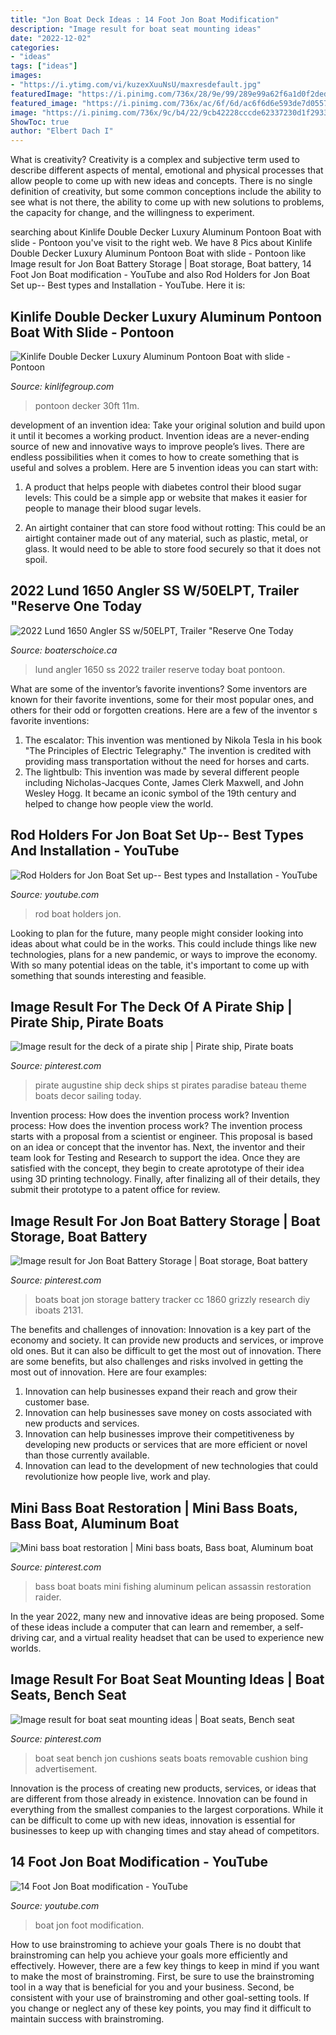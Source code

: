 ```yaml
---
title: "Jon Boat Deck Ideas : 14 Foot Jon Boat Modification"
description: "Image result for boat seat mounting ideas"
date: "2022-12-02"
categories:
- "ideas"
tags: ["ideas"]
images:
- "https://i.ytimg.com/vi/kuzexXuuNsU/maxresdefault.jpg"
featuredImage: "https://i.pinimg.com/736x/28/9e/99/289e99a62f6a1d0f2dedb92aa96388cc--boat-seats-boats.jpg"
featured_image: "https://i.pinimg.com/736x/ac/6f/6d/ac6f6d6e593de7d05572f6bc4f0abf55.jpg"
image: "https://i.pinimg.com/736x/9c/b4/22/9cb42228cccde62337230d1f293319eb.jpg"
ShowToc: true
author: "Elbert Dach I"
---
```



What is creativity?
Creativity is a complex and subjective term used to describe different aspects of mental, emotional and physical processes that allow people to come up with new ideas and concepts. There is no single definition of creativity, but some common conceptions include the ability to see what is not there, the ability to come up with new solutions to problems, the capacity for change, and the willingness to experiment.

	

		
searching about Kinlife Double Decker Luxury Aluminum Pontoon Boat with slide - Pontoon you've visit to the right web. We have 8 Pics about Kinlife Double Decker Luxury Aluminum Pontoon Boat with slide - Pontoon like Image result for Jon Boat Battery Storage | Boat storage, Boat battery, 14 Foot Jon Boat modification - YouTube and also Rod Holders for Jon Boat Set up-- Best types and Installation - YouTube. Here it is:
		
    
## Kinlife Double Decker Luxury Aluminum Pontoon Boat With Slide - Pontoon

<img loading=lazy src="https://kinlifegroup.com/uploads/image/20201119/1605773138.jpg" onerror="this.onerror=null;this.src='https://tse4.mm.bing.net/th?id=OIP.2Qc4wsh5eJcnlDJJ52HlLgHaEK&amp;pid=15.1';" alt="Kinlife Double Decker Luxury Aluminum Pontoon Boat with slide - Pontoon">

_Source: kinlifegroup.com_

>pontoon decker 30ft 11m. 

	

development of an invention idea: Take your original solution and build upon it until it becomes a working product.
Invention ideas are a never-ending source of new and innovative ways to improve people’s lives. There are endless possibilities when it comes to how to create something that is useful and solves a problem. Here are 5 invention ideas you can start with:
1) A product that helps people with diabetes control their blood sugar levels: This could be a simple app or website that makes it easier for people to manage their blood sugar levels.

2) An airtight container that can store food without rotting: This could be an airtight container made out of any material, such as plastic, metal, or glass. It would need to be able to store food securely so that it does not spoil.

    
## 2022 Lund 1650 Angler SS W/50ELPT, Trailer &quot;Reserve One Today

<img loading=lazy src="https://boaterschoice.ca/wp-content/uploads/2020/08/IMG_8175.jpg" onerror="this.onerror=null;this.src='https://tse3.mm.bing.net/th?id=OIP.Nmi72UWYX416yzjUqz8BZQHaFj&amp;pid=15.1';" alt="2022 Lund 1650 Angler SS w/50ELPT, Trailer &quot;Reserve One Today">

_Source: boaterschoice.ca_

>lund angler 1650 ss 2022 trailer reserve today boat pontoon. 

	

What are some of the inventor’s favorite inventions?
Some inventors are known for their favorite inventions, some for their most popular ones, and others for their odd or forgotten creations. Here are a few of the inventor s favorite inventions:
1. The escalator: This invention was mentioned by Nikola Tesla in his book "The Principles of Electric Telegraphy." The invention is credited with providing mass transportation without the need for horses and carts.
2. The lightbulb: This invention was made by several different people including Nicholas-Jacques Conte, James Clerk Maxwell, and John Wesley Hogg. It became an iconic symbol of the 19th century and helped to change how people view the world.

    
## Rod Holders For Jon Boat Set Up-- Best Types And Installation - YouTube

<img loading=lazy src="https://i.ytimg.com/vi/EXSQPpW3Rq0/maxresdefault.jpg" onerror="this.onerror=null;this.src='https://tse2.mm.bing.net/th?id=OIP.gsJQBgq--ZXX9q78fMiIzAHaEK&amp;pid=15.1';" alt="Rod Holders for Jon Boat Set up-- Best types and Installation - YouTube">

_Source: youtube.com_

>rod boat holders jon. 

	

Looking to plan for the future, many people might consider looking into ideas about what could be in the works. This could include things like new technologies, plans for a new pandemic, or ways to improve the economy. With so many potential ideas on the table, it's important to come up with something that sounds interesting and feasible.

    
## Image Result For The Deck Of A Pirate Ship | Pirate Ship, Pirate Boats

<img loading=lazy src="https://i.pinimg.com/736x/9c/b4/22/9cb42228cccde62337230d1f293319eb.jpg" onerror="this.onerror=null;this.src='https://tse3.mm.bing.net/th?id=OIP.zZGqqGuMxoQJY9MctxBDLgHaE9&amp;pid=15.1';" alt="Image result for the deck of a pirate ship | Pirate ship, Pirate boats">

_Source: pinterest.com_

>pirate augustine ship deck ships st pirates paradise bateau theme boats decor sailing today. 

	

Invention process: How does the invention process work?
Invention process: How does the invention process work?
The invention process starts with a proposal from a scientist or engineer. This proposal is based on an idea or concept that the inventor has. Next, the inventor and their team look for Testing and Research to support the idea. Once they are satisfied with the concept, they begin to create aprototype of their idea using 3D printing technology. Finally, after finalizing all of their details, they submit their prototype to a patent office for review.

    
## Image Result For Jon Boat Battery Storage | Boat Storage, Boat Battery

<img loading=lazy src="https://i.pinimg.com/736x/ac/6f/6d/ac6f6d6e593de7d05572f6bc4f0abf55.jpg" onerror="this.onerror=null;this.src='https://tse3.mm.bing.net/th?id=OIP.2ps4nfzeyn3x0wqpmA9y-gHaE8&amp;pid=15.1';" alt="Image result for Jon Boat Battery Storage | Boat storage, Boat battery">

_Source: pinterest.com_

>boats boat jon storage battery tracker cc 1860 grizzly research diy iboats 2131. 

	

The benefits and challenges of innovation:
Innovation is a key part of the economy and society. It can provide new products and services, or improve old ones. But it can also be difficult to get the most out of innovation. There are some benefits, but also challenges and risks involved in getting the most out of innovation. Here are four examples:
1. Innovation can help businesses expand their reach and grow their customer base.
2. Innovation can help businesses save money on costs associated with new products and services.
3. Innovation can help businesses improve their competitiveness by developing new products or services that are more efficient or novel than those currently available.
4. Innovation can lead to the development of new technologies that could revolutionize how people live, work and play.

    
## Mini Bass Boat Restoration | Mini Bass Boats, Bass Boat, Aluminum Boat

<img loading=lazy src="https://i.pinimg.com/736x/44/11/70/4411707c295bef81be910a5d9f397be4.jpg" onerror="this.onerror=null;this.src='https://tse1.mm.bing.net/th?id=OIP.XJ_tFt0ljk1lojFIYvvshwHaJ3&amp;pid=15.1';" alt="Mini bass boat restoration | Mini bass boats, Bass boat, Aluminum boat">

_Source: pinterest.com_

>bass boat boats mini fishing aluminum pelican assassin restoration raider. 

	

In the year 2022, many new and innovative ideas are being proposed. Some of these ideas include a computer that can learn and remember, a self-driving car, and a virtual reality headset that can be used to experience new worlds.

    
## Image Result For Boat Seat Mounting Ideas | Boat Seats, Bench Seat

<img loading=lazy src="https://i.pinimg.com/736x/28/9e/99/289e99a62f6a1d0f2dedb92aa96388cc--boat-seats-boats.jpg" onerror="this.onerror=null;this.src='https://tse2.mm.bing.net/th?id=OIP.1_DnxLSKoAyS5_RwnUpThAHaE7&amp;pid=15.1';" alt="Image result for boat seat mounting ideas | Boat seats, Bench seat">

_Source: pinterest.com_

>boat seat bench jon cushions seats boats removable cushion bing advertisement. 

	

Innovation is the process of creating new products, services, or ideas that are different from those already in existence. Innovation can be found in everything from the smallest companies to the largest corporations. While it can be difficult to come up with new ideas, innovation is essential for businesses to keep up with changing times and stay ahead of competitors.

    
## 14 Foot Jon Boat Modification - YouTube

<img loading=lazy src="https://i.ytimg.com/vi/kuzexXuuNsU/maxresdefault.jpg" onerror="this.onerror=null;this.src='https://tse2.mm.bing.net/th?id=OIP.iZ4emL0SMmDOnuVUD2TDvwHaEK&amp;pid=15.1';" alt="14 Foot Jon Boat modification - YouTube">

_Source: youtube.com_

>boat jon foot modification. 

	

How to use brainstroming to achieve your goals
There is no doubt that brainstroming can help you achieve your goals more efficiently and effectively. However, there are a few key things to keep in mind if you want to make the most of brainstroming. First, be sure to use the brainstroming tool in a way that is beneficial for you and your business. Second, be consistent with your use of brainstroming and other goal-setting tools. If you change or neglect any of these key points, you may find it difficult to maintain success with brainstroming.

